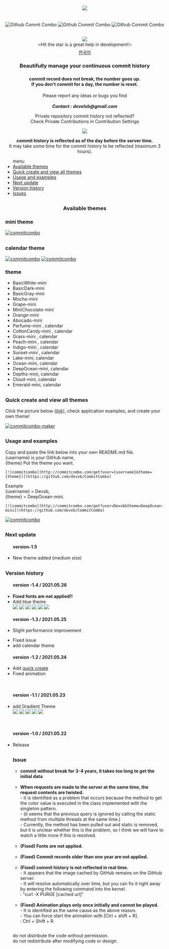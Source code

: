 


<div align = "center">
  <br>
  <a href="https://github.com/devxb/CommitCombo"><img src = "http://commitcombo.com/logo" align="center"/></a> <br><br><br>
  <img src = "http://commitcombo.com/get?user=Devxb&theme=Lake-mini" align="center" alt="Github Commt Combo"/>
  <img src = "http://commitcombo.com/get?user=Devxb&theme=Sunset-mini" align="center" alt="Github Commit Combo"/>
  <img src = "http://commitcombo.com/get?user=Devxb&theme=Cloud-mini" align="center" alt="Github Commit Combo"/><br>
  <h2></h2>
<a href="https://hits.seeyoufarm.com"><img src="https://hits.seeyoufarm.com/api/count/incr/badge.svg?url=https%3A%2F%2Fgithub.com%2Fdevxb%2FCommitCombo&count_bg=%23212121&title_bg=%231488CC&icon=&icon_color=%231488CC&title=visitor&edge_flat=false"/></a>
</div>
<div align = "center">  ⭐Hit the star is a great help in development!⭐️</div>
<div align="center"><a href="./README.md"> 한국어 </a></div>
<div align = "center"> 
<h3>  
Beautifully manage your continuous commit history<h3> <h4>   
commit record does not break, the number goes up.<br>  
If you don't commit for a day, the number is reset.</h4>
<p> Please report any ideas or bugs you find<br><br>
<b><i>Contact : develxb@gmail.com</i></b></p>

<p align = "center">
Private repository commit history not reflected? <br>
Check Private Contributions in Contribution Settings
</p>
<div align = "center"> 
    <img src = "http://commitcombo.com/serverClock"/>
    <br/>
    <p>
        <b>commit history is reflected as of the day before the server time.</b> <br>
        It may take some time for the commit history to be reflected (maximum 3 hours).
    </p>
</div>



</div>

<div>
<ul>
menu
<li>
	<a href = "#availableTheme"> Available themes </a>
</li>
<li>
	<a href = "#maker"> Quick create and view all themes </a>
</li>
<li>
	<a href = "#manual">   
Usage and examples</a>
</li>
<li>
	<a href = "#nextUpdate"> Next update</a>
</li>
<li>
	<a href = "#history"> Version history</a>
</li>
<li>
	<a href = "#issue"> Issues </a>
</li>
</ul>
</div>
<h2></h2>
<div align = "center">
<h3> <a name = "availableTheme"></a>Available themes</h3>
</div>

<h3>mini theme</h3>

[![commitcombo](https://user-images.githubusercontent.com/62425964/119669871-5dd9bf80-be73-11eb-92e6-44b8b377da69.PNG)](http://commitcombo.com/maker)
<!-- [![commitcombo](http://commitcombo.com/get?user=Devxb&theme=BasicWhite-mini)](https://github.com/devxb/CommitCombo) [![commitcombo](http://commitcombo.com/get?user=Devxb&theme=BasicDark-mini)](https://github.com/devxb/CommitCombo) [![commitcombo](http://commitcombo.com/get?user=Devxb&theme=BasicGray-mini)](https://github.com/devxb/CommitCombo)
[![commitcombo](http://commitcombo.com/get?user=Devxb&theme=Mocha-mini)](https://github.com/devxb/CommitCombo) [![commitcombo](http://commitcombo.com/get?user=Devxb&theme=Grape-mini)](https://github.com/devxb/CommitCombo) [![commitcombo](http://commitcombo.com/get?user=Devxb&theme=MintChocolate-mini)](https://github.com/devxb/CommitCombo)
[![commitcombo](http://commitcombo.com/get?user=Devxb&theme=Orange-mini)](https://github.com/devxb/CommitCombo) [![commitcombo](http://commitcombo.com/get?user=Devxb&theme=Abocado-mini)](https://github.com/devxb/CommitCombo) [![commitcombo](http://commitcombo.com/get?user=Devxb&theme=Perfume-mini)](https://github.com/devxb/CommitCombo) [![commitcombo](http://commitcombo.com/get?user=Devxb&theme=CottonCandy-mini)](https://github.com/devxb/CommitCombo) [![commitcombo](http://commitcombo.com/get?user=Devxb&theme=Grass-mini)](https://github.com/devxb/CommitCombo) [![commitcombo](http://commitcombo.com/get?user=Devxb&theme=Peach-mini)](https://github.com/devxb/CommitCombo) [![commitcombo](http://commitcombo.com/get?user=Devxb&theme=Indigo-mini)](https://github.com/devxb/CommitCombo) [![commitcombo](http://commitcombo.com/get?user=Devxb&theme=Sunset-mini)](https://github.com/devxb/CommitCombo) [![commitcombo](http://commitcombo.com/get?user=Devxb7theme=Lake-mini)](https://github.com/devxb/CommitCombo) [![commitcombo](http://commitcombo.com/get?user=Devxb7theme=Ocean-mini)](https://github.com/devxb/CommitCombo) [![commitcombo](http://commitcombo.com/get?user=Devxb7theme=DeepOcean-mini)](https://github.com/devxb/CommitCombo) [![commitcombo](http://commitcombo.com/get?user=Devxb7theme=Depths-mini)](https://github.com/devxb/CommitCombo) [![commitcombo](http://commitcombo.com/get?user=Devxb7theme=Cloud-mini)](https://github.com/devxb/CommitCombo) [![commitcombo](http://commitcombo.com/get?user=Devxb7theme=Emerald-mini)](https://github.com/devxb/CommitCombo) -->

<h2></h2>
<h3>calendar theme </h3>

[![commitcombo](https://user-images.githubusercontent.com/62425964/119518275-57840e80-bdb3-11eb-86ea-9345f953f654.jpg)](http://commitcombo.com/maker)
[![commitcombo](https://user-images.githubusercontent.com/62425964/119667178-00447380-be71-11eb-9c28-1579b7461e69.PNG)](http://commitcombo.com/maker)

<h3>theme</h3> 
<ul>
<li>
BasicWhite-mini
</li>
<li>
BasicDark-mini
</li>
<li>
BasicGray-mini
</li>
<li>
Mocha-mini
</li>
<li>
Grape-mini
</li>
<li>
MintChocolate-mini
</li>
<li>
Orange-mini
</li>
<li>
Abocado-mini
</li>
<li>
Perfume-mini , calendar
</li>
<li>
CottonCandy-mini , calendar
</li>
<li>
Grass-mini , calendar
</li>
<li>
Peach-mini , calendar
</li>
<li>
Indigo-mini , calendar
</li>
<li>
Sunset-mini , calendar
</li>
<li>
Lake-mini, calendar
</li>
<li>
Ocean-mini, calendar
</li>
<li>
DeepOcean-mini, calendar
</li>
<li>
Depths-mini, calendar
</li>
<li>
Cloud-mini, calendar
</li>
<li>
Emerald-mini, calendar
</li>
</ul>
<h2></h2>
<h3> <a name = "maker"> </a> Quick create and view all themes</h3>

Click the picture below (<a href = "http://commitcombo.com/maker">link</a>), check application examples, and create your own theme!

[![commitcombo-maker](https://user-images.githubusercontent.com/62425964/119252836-4d161900-bbe9-11eb-8e30-7984ef18337d.jpeg)](http://commitcombo.com/maker)


<h2></h2>
<h3> <a name = "manual"></a>Usage and examples</h3>

<p>Copy and paste the link below into your own README.md file. <br>
{username} is your GitHub name, <br>
{theme} Put the theme you want.</p>

	[![commitcombo](http://commitcombo.com/get?user={username}&theme={theme})](https://github.com/devxb/CommitCombo)

<p>   
Example <br>
{username} = Devxb, <br>
{theme} = DeepOcean-mini. 
</p>

	[![commitcombo](http://commitcombo.com/get?user=Devxb&theme=DeepOcean-mini])(https://github.com/devxb/CommitCombo)

[![commitcombo](http://commitcombo.com/get?user=Devxb&theme=DeepOcean-mini)](https://github.com/devxb/CommitCombo)

<h2></h2>
<a name = "nextUpdate"></a>
<h3>Next update</h3>
<ul> 
<h4>version-1.5</h4>
	<li>
	New theme added (medium size)
	</li>
</ul>

<h2></h2>
<a name = "history"></a>
<h3> Version history </h3>

<ul>
<h4> version -1.4 / 2021.05.26</h4>
<li>
  <b>  
Fixed fonts are not applied!!</b>
</li>
<li>
  Add blue theme <br> <img src = "http://commitcombo.com/get?user=Devxb&theme=Lake-mini"/> <img src = "http://commitcombo.com/get?user=Devxb&theme=Ocean-mini"/> <img src = "http://commitcombo.com/get?user=Devxb&theme=DeepOcean-mini"/> <img src = "http://commitcombo.com/get?user=Devxb&theme=Depths-mini"/> <img src = "http://commitcombo.com/get?user=Devxb&theme=Cloud-mini"/> <img src = "http://commitcombo.com/get?user=Devxb&theme=Emerald-mini"/> 
</li>
</ul>

<ul>
<h4> version -1.3 / 2021.05.25 </h4>
<li>

Slight performance improvement
</li>
<li>
	Fixed issue
</li>
<li>
	add calendar theme
</li>
</ul>

<ul>
<h4> version -1.2 / 2021.05.24</h4>
	<li> Add <a href = "http://commitcombo.com/maker">quick create</a>  </li>
	<li> Fixed animation </li>
</ul>

<br>

<ul>
<h4>version -1.1 / 2021.05.23</h4>
	<li> add Gradient Theme <br> <img src = "http://commitcombo.com/get?user=Devxb&theme=Peach-mini"/> <img src = "http://commitcombo.com/get?user=Devxb&theme=CottonCandy-mini"/> <img src = "http://commitcombo.com/get?user=Devxb&theme=Grass-mini"/> <img src = "http://commitcombo.com/get?user=Devxb&theme=Perfume-mini"/> <img src = "http://commitcombo.com/get?user=Devxb&theme=Indigo-mini"/>
	</li>
</ul>

<br>

<ul> 
<h4>version -1.0 / 2021.05.22</h4>
	<li> Release </li>

<h2></h2>
<a name = "issue"></a>
<h3> Issue </h3>

<ul>
<li>
<b> commit without break for 3-4 years, it takes too long to get the initial data </b>
</li>
<br>
<li>
<b> When requests are made to the server at the same time, the request contents are twisted. </b>
<br> - It is identified as a problem that occurs because the method to get the color value is executed in the class implemented with the singleton pattern.
<br> - (it seems that the previous query is ignored by calling the static method from multiple threads at the same time.)
<br> - Currently, the method has been pulled out and static is removed, but it is unclear whether this is the problem, so I think we will have to watch a little more if this is resolved.
</li>
<br>
<li>
<b> (Fixed) Fonts are not applied. </b>
</li>
<br>
<li>
<b> (Fixed)   
Commit records older than one year are not applied.   </b>
</li>
<br>
<li>
<b> (Fixed) commit history is not reflected in real time.  </b>
<br> - It appears that the image cached by GitHub remains on the GitHub server. 
<br> - It will resolve automatically over time, but you can fix it right away by entering the following command into the kernel.   <br> : "curl -X PURGE [cached url]"
</li>
<br>
<li>
<b> (Fixed) Animation plays only once initially and cannot be played. </b>
<br> -   
It is identified as the same cause as the above reason. 
<br> - You can force start the animation with [Ctrl + shift + R].
<br> : Ctrl + Shift + R
</li>
</ul>

<h2></h2>
<p>do not distribute the code without permission.<br>
do not redistribute after modifying code or design.</p>

